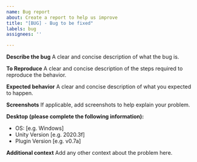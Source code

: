 ```yaml
---
name: Bug report
about: Create a report to help us improve
title: "[BUG] - Bug to be fixed"
labels: bug
assignees: ''

---
```


**Describe the bug**
A clear and concise description of what the bug is.

**To Reproduce**
A clear and concise description of the steps required to reproduce the behavior.

**Expected behavior**
A clear and concise description of what you expected to happen.

**Screenshots**
If applicable, add screenshots to help explain your problem.

**Desktop (please complete the following information):**
 - OS: [e.g. Windows]
 - Unity Version [e.g. 2020.3f]
 - Plugin Version [e.g. v0.7a]

**Additional context**
Add any other context about the problem here.
